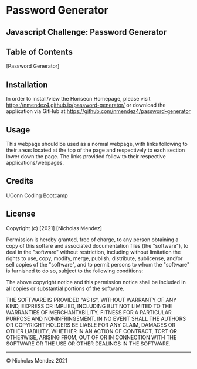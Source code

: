 # Password Generator

## Javascript Challenge: Password Generator

## Table of Contents

[Password Generator]

## Installation

In order to install/view the Horiseon Homepage, please visit https://nmendez4.github.io/password-generator/ or download the application via GitHub at https://github.com/nmendez4/password-generator

## Usage

This webpage should be used as a normal webpage, with links following to their areas located at the top of the page and respectively to each section lower down the page. The links provided follow to their respective applications/webpages.

## Credits

UConn Coding Bootcamp 

## License

Copyright (c) [2021] [Nicholas Mendez]

Permission is hereby granted, free of charge, to any person obtaining a copy of this softare and associated documentation files (the "software"), to deal in the "software" without restriction, including without limitation the rights to use, copy, modify, merge, publish, distribute, sublicense, and/or sell copies of the "software", and to permit persons to whom the "software" is furnished to do so, subject to the following conditions:

The above copyright notice and this permission notice shall be included in all copies or substantial portions of the software.

THE SOFTWARE IS PROVIDED "AS IS", WITHOUT WARRANTY OF ANY KIND, EXPRESS OR IMPLIED, INCLUDING BUT NOT LIMITED TO THE WARRANTIES OF MERCHANTABILITY, FITNESS FOR A PARTICULAR PURPOSE AND NONINFRINGEMENT. IN NO EVENT SHALL THE AUTHORS OR COPYRIGHT HOLDERS BE LIABLE FOR ANY CLAIM, DAMAGES OR OTHER LIABILITY, WHETHER IN AN ACTION OF CONTRACT, TORT OR OTHERWISE, ARISING FROM, OUT OF OR IN CONNECTION WITH THE SOFTWARE OR THE USE OR OTHER DEALINGS IN THE SOFTWARE.

---
&copy; Nicholas Mendez 2021
